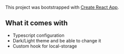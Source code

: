 This project was bootstrapped with [Create React App](https://github.com/facebook/create-react-app).

## What it comes with

* Typescript configuration
* Dark/Light theme and be able to change it
* Custom hook for local-storage
